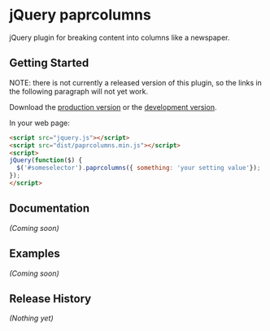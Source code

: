 # jQuery paprcolumns

jQuery plugin for breaking content into columns like a newspaper.

## Getting Started

NOTE: there is not currently a released version of this plugin, so the links in the
following paragraph will not yet work.

Download the [production version][min] or the [development version][max].

[min]: https://raw.github.com/Silvermine/paprcolumns/master/dist/paprcolumns.min.js
[max]: https://raw.github.com/Silvermine/paprcolumns/master/dist/paprcolumns.js

In your web page:

```html
<script src="jquery.js"></script>
<script src="dist/paprcolumns.min.js"></script>
<script>
jQuery(function($) {
  $('#someselector').paprcolumns({ something: 'your setting value'});
});
</script>
```

## Documentation

_(Coming soon)_

## Examples

_(Coming soon)_

## Release History

_(Nothing yet)_
